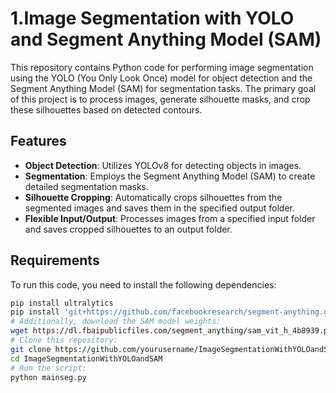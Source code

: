 # 1.Image Segmentation with YOLO and Segment Anything Model (SAM)

This repository contains Python code for performing image segmentation using the YOLO (You Only Look Once) model for object detection and the Segment Anything Model (SAM) for segmentation tasks. The primary goal of this project is to process images, generate silhouette masks, and crop these silhouettes based on detected contours.

## Features

- **Object Detection**: Utilizes YOLOv8 for detecting objects in images.
- **Segmentation**: Employs the Segment Anything Model (SAM) to create detailed segmentation masks.
- **Silhouette Cropping**: Automatically crops silhouettes from the segmented images and saves them in the specified output folder.
- **Flexible Input/Output**: Processes images from a specified input folder and saves cropped silhouettes to an output folder.

## Requirements

To run this code, you need to install the following dependencies:

```bash
pip install ultralytics
pip install 'git+https://github.com/facebookresearch/segment-anything.git'
# Additionally, download the SAM model weights:
wget https://dl.fbaipublicfiles.com/segment_anything/sam_vit_h_4b8939.pth
# Clone this repository:
git clone https://github.com/yourusername/ImageSegmentationWithYOLOandSAM.git
cd ImageSegmentationWithYOLOandSAM
# Run the script:
python mainseg.py



